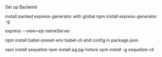 Set up Backend

install packed express-generator with global
npm install express-generator -g

<!-- set up automation with code -->
express --view=ejs nameServer

<!-- install read javascript backend -->
npm install babel-preset-env babel-cli
and config in package.json

<!-- install communication database -->
npm install sequelize
npm install pg pg-hstore
npm install -g sequelize-cli